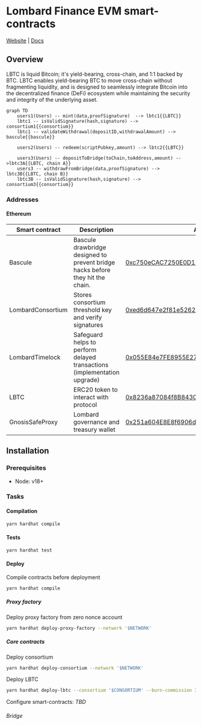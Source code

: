 # Lombard Finance EVM smart-contracts
[Website](https://www.lombard.finance/) | [Docs](https://docs.lombard.finance/)


## Overview
LBTC is liquid Bitcoin; it's yield-bearing, cross-chain, and 1:1 backed by BTC. LBTC enables yield-bearing BTC to move cross-chain without fragmenting liquidity, and is designed to seamlessly integrate Bitcoin into the decentralized finance (DeFi) ecosystem while maintaining the security and integrity of the underlying asset.

```mermaid
graph TD
    users1(Users) -- mint(data,proofSignature)  --> lbtc1{{LBTC}}
    lbtc1 -- isValidSignature(hash,signature) --> consortium1{{consortium}}
    lbtc1 -- validateWithdrawal(depositID,withdrawalAmount) --> bascule{{bascule}}
    
    users2(Users) -- redeem(scriptPubkey,amount) --> lbtc2{{LBTC}}

    users3(Users) -- depositToBridge(toChain,toAddress,amount) -->lbtc3A{{LBTC, chain A}}
    users3 -- withdrawFromBridge(data,proofSignature) --> lbtc3B{{LBTC, chain B}}
    lbtc3B -- isValidSignature(hash,signature) --> consortium3{{consortium}}
```

### Addresses
#### Ethereum

| Smart contract    | Description                                                                    | Address                                                                                                               | ProxyAdmin                                                                                                            |
|-------------------|--------------------------------------------------------------------------------|-----------------------------------------------------------------------------------------------------------------------|-----------------------------------------------------------------------------------------------------------------------|
| Bascule           | Bascule drawbridge designed to prevent bridge hacks before they hit the chain. | [0xc750eCAC7250E0D18ecE2C7a5F130E3A765dc260](https://etherscan.io/address/0xc750eCAC7250E0D18ecE2C7a5F130E3A765dc260) | -                                                                                                                     |
| LombardConsortium | Stores consortium threshold key and verify signatures                          | [0xed6d647e2f81e5262101aff72c4a7bcdcfd780e0](https://etherscan.io/address/0xed6d647e2f81e5262101aff72c4a7bcdcfd780e0) | [0xa212Db18f8aEC6eF2F08cE42D7B447f9a405CD24](https://etherscan.io/address/0xa212Db18f8aEC6eF2F08cE42D7B447f9a405CD24) |
| LombardTimelock   | Safeguard helps to perform delayed transactions (implementation upgrade)       | [0x055E84e7FE8955E2781010B866f10Ef6E1E77e59](https://etherscan.io/address/0x055E84e7FE8955E2781010B866f10Ef6E1E77e59) | -                                                                                                                     |
| LBTC              | ERC20 token to interact with protocol                                          | [0x8236a87084f8B84306f72007F36F2618A5634494](https://etherscan.io/address/0x8236a87084f8B84306f72007F36F2618A5634494) | [0xbae061C73876952aa2C5e483B74DfA785425f879](https://etherscan.io/address/0xbae061C73876952aa2C5e483B74DfA785425f879) |
| GnosisSafeProxy   | Lombard governance and treasury wallet                                         | [0x251a604E8E8f6906d60f8dedC5aAeb8CD38F4892](https://etherscan.io/address/0x251a604E8E8f6906d60f8dedC5aAeb8CD38F4892) | -                                                                                                                     |


## Installation

### Prerequisites
* Node: v18+

### Tasks
#### Compilation
```bash
yarn hardhat compile
```
#### Tests
```bash
yarn hardhat test
```
#### Deploy
Compile contracts before deployment
```bash
yarn hardhat compile
```
##### Proxy factory
Deploy proxy factory from zero nonce account
```bash
yarn hardhat deploy-proxy-factory --network '$NETWORK'
```

##### Core contracts
Deploy consortium
```bash
yarn hardhat deploy-consortium --network '$NETWORK'
```

Deploy LBTC
```bash
yarn hardhat deploy-lbtc --consortium '$CONSORTIUM' --burn-commission 10000 --network '$NETWORK'
```

Configure smart-contracts:
*TBD*

###### Bridge

